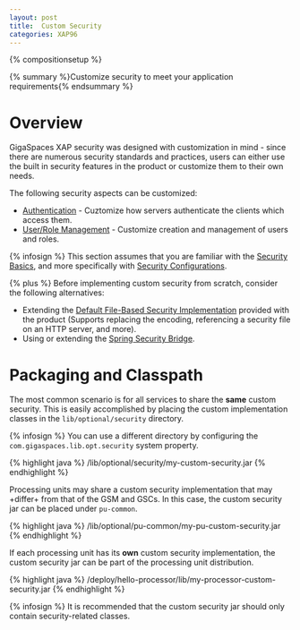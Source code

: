 ```yaml
---
layout: post
title:  Custom Security
categories: XAP96
---
```


{% compositionsetup %}

{% summary %}Customize security to meet your application requirements{% endsummary %}

# Overview

GigaSpaces XAP security was designed with customization in mind - since there are numerous security standards and practices, users can either use the built in security features in the product or customize them to their own needs.

The following security aspects can be customized:

- [Authentication](/xap96/custom-authentication.html) - Cuztomize how servers authenticate the clients which access them.
- [User/Role Management](/xap96/custom-user-role-management.html) - Customize creation and management of users and roles.

{% infosign %} This section assumes that you are familiar with the [Security Basics](/xap96/security-basics.html), and more specifically with [Security Configurations](/xap96/security-configurations.html).

{% plus %} Before implementing custom security from scratch, consider the following alternatives:

- Extending the [Default File-Based Security Implementation](/xap96/default-file-based-security-implementation.html) provided with the product (Supports replacing the encoding, referencing a security file on an HTTP server, and more).
- Using or extending the [Spring Security Bridge](/xap96/spring-security-bridge.html).

# Packaging and Classpath

The most common scenario is for all services to share the **same** custom security. This is easily accomplished by placing the custom implementation classes in the `lib/optional/security` directory.

{% infosign %} You can use a different directory by configuring the `com.gigaspaces.lib.opt.security` system property.

{% highlight java %}
<GigaSpaces root>/lib/optional/security/my-custom-security.jar
{% endhighlight %}

Processing units may share a custom security implementation that may +differ+ from that of the GSM and GSCs. In this case, the custom security jar can be placed under `pu-common`.

{% highlight java %}
<GigaSpaces root>/lib/optional/pu-common/my-pu-custom-security.jar
{% endhighlight %}

If each processing unit has its **own** custom security implementation, the custom security jar can be part of the processing unit distribution.

{% highlight java %}
<GigaSpaces root>/deploy/hello-processor/lib/my-processor-custom-security.jar
{% endhighlight %}

{% infosign %} It is recommended that the custom security jar should only contain security-related classes.
